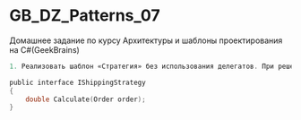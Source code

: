 # GB_DZ_Patterns_07
Домашнее задание по курсу Архитектуры и шаблоны проектирования на C#(GeekBrains)

```c
1. Реализовать шаблон «Стратегия» без использования делегатов. При решении задачи следует применить следующий интерфейс:

public interface IShippingStrategy
{
    double Calculate(Order order);
}

```
